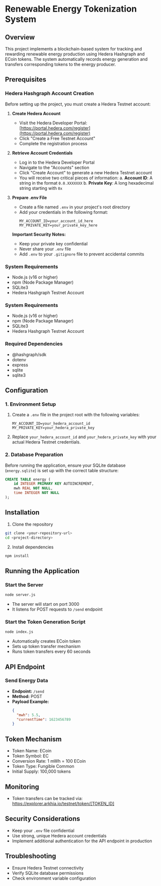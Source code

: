 # Renewable Energy Tokenization System

## Overview

This project implements a blockchain-based system for tracking and rewarding renewable energy production using Hedera Hashgraph and ECoin tokens. The system automatically records energy generation and transfers corresponding tokens to the energy producer.

## Prerequisites

### Hedera Hashgraph Account Creation

Before setting up the project, you must create a Hedera Testnet account:

1. **Create Hedera Account**
   - Visit the Hedera Developer Portal: [https://portal.hedera.com/register](https://portal.hedera.com/register)
   - Click "Create a Free Testnet Account"
   - Complete the registration process

2. **Retrieve Account Credentials**
   - Log in to the Hedera Developer Portal
   - Navigate to the "Accounts" section
   - Click "Create Account" to generate a new Hedera Testnet account
   - You will receive two critical pieces of information:
     a. **Account ID**: A string in the format `0.0.XXXXXXX`
     b. **Private Key**: A long hexadecimal string starting with `0x`

3. **Prepare .env File**
   - Create a file named `.env` in your project's root directory
   - Add your credentials in the following format:
     ```
     MY_ACCOUNT_ID=your_account_id_here
     MY_PRIVATE_KEY=your_private_key_here
     ```

   **Important Security Notes:**
   - Keep your private key confidential
   - Never share your `.env` file
   - Add `.env` to your `.gitignore` file to prevent accidental commits

### System Requirements
- Node.js (v16 or higher)
- npm (Node Package Manager)
- SQLite3
- Hedera Hashgraph Testnet Account

### System Requirements
- Node.js (v16 or higher)
- npm (Node Package Manager)
- SQLite3
- Hedera Hashgraph Testnet Account

### Required Dependencies
- @hashgraph/sdk
- dotenv
- express
- sqlite
- sqlite3

## Configuration

### 1. Environment Setup

1. Create a `.env` file in the project root with the following variables:
   ```
   MY_ACCOUNT_ID=your_hedera_account_id
   MY_PRIVATE_KEY=your_hedera_private_key
   ```

2. Replace `your_hedera_account_id` and `your_hedera_private_key` with your actual Hedera Testnet credentials.

### 2. Database Preparation

Before running the application, ensure your SQLite database (`energy.sqlite`) is set up with the correct table structure:

```sql
CREATE TABLE energy (
    id INTEGER PRIMARY KEY AUTOINCREMENT,
    mwh REAL NOT NULL,
    time INTEGER NOT NULL
);
```

## Installation

1. Clone the repository
```bash
git clone <your-repository-url>
cd <project-directory>
```

2. Install dependencies
```bash
npm install
```

## Running the Application

### Start the Server
```bash
node server.js
```
- The server will start on port 3000
- It listens for POST requests to `/send` endpoint

### Start the Token Generation Script
```bash
node index.js
```
- Automatically creates ECoin token
- Sets up token transfer mechanism
- Runs token transfers every 60 seconds

## API Endpoint

### Send Energy Data
- **Endpoint:** `/send`
- **Method:** POST
- **Payload Example:**
  ```json
  {
    "mwh": 5.5,
    "currentTime": 1623456789
  }
  ```

## Token Mechanism

- Token Name: ECoin
- Token Symbol: EC
- Conversion Rate: 1 mWh = 100 ECoin
- Token Type: Fungible Common
- Initial Supply: 100,000 tokens

## Monitoring

- Token transfers can be tracked via: https://explorer.arkhia.io/testnet/token/[TOKEN_ID]

## Security Considerations

- Keep your `.env` file confidential
- Use strong, unique Hedera account credentials
- Implement additional authentication for the API endpoint in production

## Troubleshooting

- Ensure Hedera Testnet connectivity
- Verify SQLite database permissions
- Check environment variable configuration
